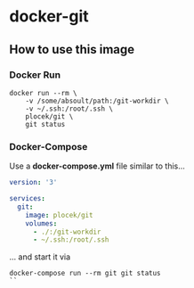 # docker-git

## How to use this image
### Docker Run ###

```
docker run --rm \
	-v /some/absoult/path:/git-workdir \
	-v ~/.ssh:/root/.ssh \
	plocek/git \
	git status
```

### Docker-Compose ###

Use a **docker-compose.yml** file similar to this...

```yml
version: '3'

services:
  git:
    image: plocek/git
    volumes:
      - ./:/git-workdir
      - ~/.ssh:/root/.ssh
```

... and start it via

```
docker-compose run --rm git git status
``